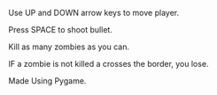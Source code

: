 Use UP and DOWN arrow keys to move player.

Press SPACE to shoot bullet.

Kill as many zombies as you can.

IF a zombie is not killed a crosses the border, you lose.

Made Using Pygame.

